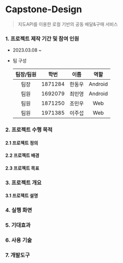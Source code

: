 # Capstone-Design
> 지도API를 이용한 로컬 기반의 공동 배달&구매 서비스

### 1. 프로젝트 제작 기간 및 참여 인원

* 2023.03.08 ~ 
* 팀 구성

  | 팀장/팀원 | 학번 |  이름  |            역할             |
  | :-------:| :-------: | :----: | :-------------------------: |
  |   팀장    | 1871284 | 한동우 | Android |
  |   팀원    | 1692079 | 최민영 | Android |
  |   팀원    | 1871250 | 조민우 | Web |
  |   팀원    | 1971385 | 이주섭 | Web |
  
### 2. 프로젝트 수행 목적
#### 2.1 프로젝트 정의
#### 2.2 프로젝트 배경
#### 2.3 프로젝트 목표
### 3. 프로젝트 개요
#### 3.1 프로젝트 설명
### 4. 실행 화면
### 5. 기대효과
### 6. 사용 기술
### 7. 개발도구

